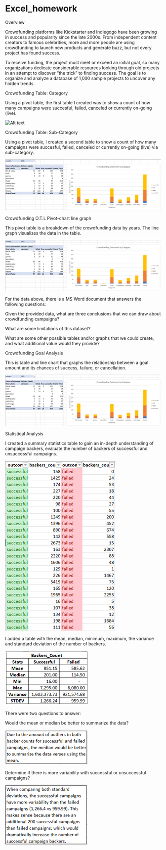 # Excel_homework

Overview

Crowdfunding platforms like Kickstarter and Indiegogo have been growing in success and popularity since the late 2000s. From independent content creators to famous celebrities, more and more people are using crowdfunding to launch new products and generate buzz, but not every project has found success.

To receive funding, the project must meet or exceed an initial goal, so many organizations dedicate considerable resources looking through old projects in an attempt to discover “the trick” to finding success. The goal is to organize and analyze a database of 1,000 sample projects to uncover any hidden trends.


Crowdfunding Table: Category

Using a pivot table, the first table I created was to show a count of how many campaigns were succesful, failed, canceled or currently on-going (live).


![Alt text](image.png)


Crowdfunding Table: Sub-Category

Using a pivot table, I created a second table to show a count of how many campaigns were succesful, failed, canceled or currently on-going (live) via sub-category.


![Alt text](image-1.png)


Crowdfunding O.T.L Pivot-chart line graph

This pivot table is a breakdown of the crowdfunding data by years. The line graph visualizes the data in the table.


![Alt text](image-3.png)


For the data above, there is a MS Word document that answers the following questions:

Given the provided data, what are three conclusions that we can draw about crowdfunding campaigns?

What are some limitations of this dataset?

What are some other possible tables and/or graphs that we could create, and what additional value would they provide?


Crowdfunding Goal Analysis

This is table and line chart that graphs the relationship between a goal amount and its chances of success, failure, or cancellation.


![Alt text](image-4.png)


Statistical Analysis

I created a summary statistics table to gain an in-depth understanding of campaign backers, evaluate the number of backers of successful and unsuccessful campaigns.


![Alt text](image-5.png)


I added a table with the mean, median, minimum, maximum, the variance and standard deviation of the number of backers.


![Alt text](image-6.png)


There were two questions to answer:

Would the mean or median be better to summarize the data?


![Alt text](image-7.png)


Determine if there is more variability with successful or unsuccessful campaigns?


![Alt text](image-8.png)